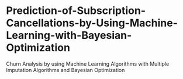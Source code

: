 # Prediction-of-Subscription-Cancellations-by-Using-Machine-Learning-with-Bayesian-Optimization
Churn Analysis by using Machine Learning Algorithms with Multiple Imputation Algorithms and Bayesian Optimization
